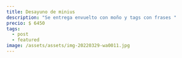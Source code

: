 ```yaml
---
title: Desayuno de minius
description: "Se entrega envuelto con moño y tags con frases "
precio: $ 6450
tags:
  - post
  - featured
image: /assets/assets/img-20220329-wa0011.jpg
---
```

